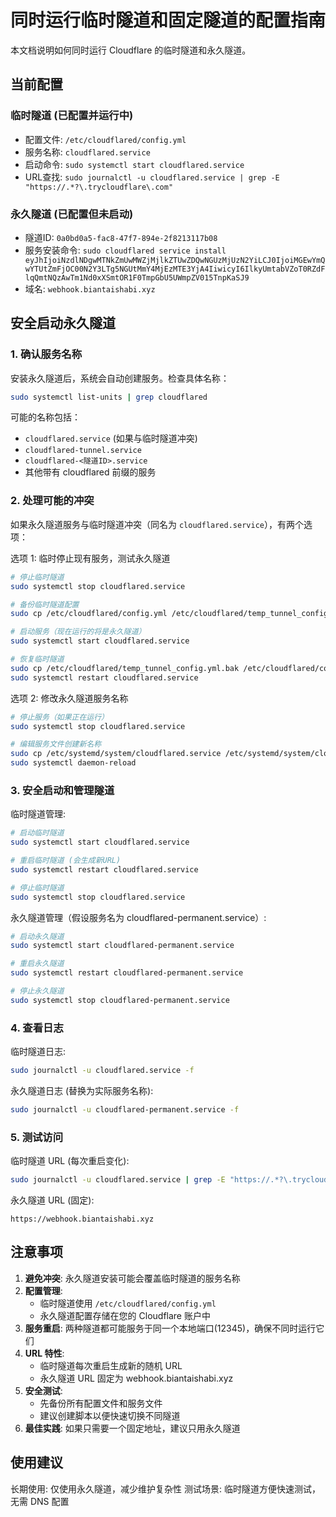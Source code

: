 # 同时运行临时隧道和固定隧道的配置指南

本文档说明如何同时运行 Cloudflare 的临时隧道和永久隧道。

## 当前配置

### 临时隧道 (已配置并运行中)

- 配置文件: `/etc/cloudflared/config.yml`
- 服务名称: `cloudflared.service`
- 启动命令: `sudo systemctl start cloudflared.service`
- URL查找: `sudo journalctl -u cloudflared.service | grep -E "https://.*?\.trycloudflare\.com"`

### 永久隧道 (已配置但未启动)

- 隧道ID: `0a0bd0a5-fac8-47f7-894e-2f8213117b08`
- 服务安装命令: `sudo cloudflared service install eyJhIjoiNzdlNDgwMTNkZmUwMWZjMjlkZTUwZDQwNGUzMjUzN2YiLCJ0IjoiMGEwYmQwYTUtZmFjOC00N2Y3LTg5NGUtMmY4MjEzMTE3YjA4IiwicyI6IlkyUmtabVZoT0RZdFlqQmtNQzAwTm1Nd0xXSmtOR1F0TmpGbU5UWmpZV015TnpKaSJ9`
- 域名: `webhook.biantaishabi.xyz`

## 安全启动永久隧道

### 1. 确认服务名称

安装永久隧道后，系统会自动创建服务。检查具体名称：
```bash
sudo systemctl list-units | grep cloudflared
```

可能的名称包括：
- `cloudflared.service` (如果与临时隧道冲突)
- `cloudflared-tunnel.service`
- `cloudflared-<隧道ID>.service`
- 其他带有 cloudflared 前缀的服务

### 2. 处理可能的冲突

如果永久隧道服务与临时隧道冲突（同名为 `cloudflared.service`），有两个选项：

选项 1: 临时停止现有服务，测试永久隧道
```bash
# 停止临时隧道
sudo systemctl stop cloudflared.service

# 备份临时隧道配置
sudo cp /etc/cloudflared/config.yml /etc/cloudflared/temp_tunnel_config.yml.bak

# 启动服务（现在运行的将是永久隧道）
sudo systemctl start cloudflared.service

# 恢复临时隧道
sudo cp /etc/cloudflared/temp_tunnel_config.yml.bak /etc/cloudflared/config.yml
sudo systemctl restart cloudflared.service
```

选项 2: 修改永久隧道服务名称
```bash
# 停止服务（如果正在运行）
sudo systemctl stop cloudflared.service

# 编辑服务文件创建新名称
sudo cp /etc/systemd/system/cloudflared.service /etc/systemd/system/cloudflared-permanent.service
sudo systemctl daemon-reload
```

### 3. 安全启动和管理隧道

临时隧道管理:
```bash
# 启动临时隧道
sudo systemctl start cloudflared.service

# 重启临时隧道 (会生成新URL)
sudo systemctl restart cloudflared.service

# 停止临时隧道
sudo systemctl stop cloudflared.service
```

永久隧道管理（假设服务名为 cloudflared-permanent.service）:
```bash
# 启动永久隧道
sudo systemctl start cloudflared-permanent.service

# 重启永久隧道
sudo systemctl restart cloudflared-permanent.service

# 停止永久隧道
sudo systemctl stop cloudflared-permanent.service
```

### 4. 查看日志

临时隧道日志:
```bash
sudo journalctl -u cloudflared.service -f
```

永久隧道日志 (替换为实际服务名称):
```bash
sudo journalctl -u cloudflared-permanent.service -f
```

### 5. 测试访问

临时隧道 URL (每次重启变化):
```bash
sudo journalctl -u cloudflared.service | grep -E "https://.*?\.trycloudflare\.com" | tail -1
```

永久隧道 URL (固定):
```
https://webhook.biantaishabi.xyz
```

## 注意事项

1. **避免冲突**: 永久隧道安装可能会覆盖临时隧道的服务名称
2. **配置管理**: 
   - 临时隧道使用 `/etc/cloudflared/config.yml`
   - 永久隧道配置存储在您的 Cloudflare 账户中
3. **服务重启**: 两种隧道都可能服务于同一个本地端口(12345)，确保不同时运行它们
4. **URL 特性**:
   - 临时隧道每次重启生成新的随机 URL
   - 永久隧道 URL 固定为 webhook.biantaishabi.xyz
5. **安全测试**: 
   - 先备份所有配置文件和服务文件
   - 建议创建脚本以便快速切换不同隧道
6. **最佳实践**: 如果只需要一个固定地址，建议只用永久隧道

## 使用建议

长期使用: 仅使用永久隧道，减少维护复杂性
测试场景: 临时隧道方便快速测试，无需 DNS 配置